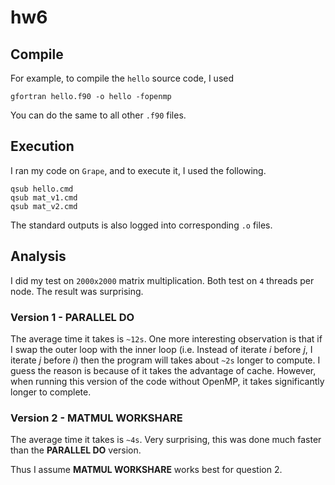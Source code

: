 # hw6

## Compile

For example, to compile the `hello` source code, I used

```
gfortran hello.f90 -o hello -fopenmp
```

You can do the same to all other `.f90` files.  

## Execution 

I ran my code on `Grape`, and to execute it, I used the following.

```
qsub hello.cmd
qsub mat_v1.cmd
qsub mat_v2.cmd
```

The standard outputs is also logged into corresponding `.o` files.

## Analysis

I did my test on `2000x2000` matrix multiplication. Both test on `4` threads per node. The result was surprising.  

### Version 1 - PARALLEL DO
    
The average time it takes is `~12s`. One more interesting observation is that if I swap the outer loop with the inner loop (i.e. Instead of iterate *i* before *j*, I iterate *j* before *i*) then the program will takes about `~2s` longer to compute. I guess the reason is because of it takes the advantage of cache. However, when running this version of the code without OpenMP, it takes significantly longer to complete. 

### Version 2 - MATMUL WORKSHARE

The average time it takes is `~4s`. Very surprising, this was done much faster than the **PARALLEL DO** version. 


Thus I assume **MATMUL WORKSHARE** works best for question 2.
